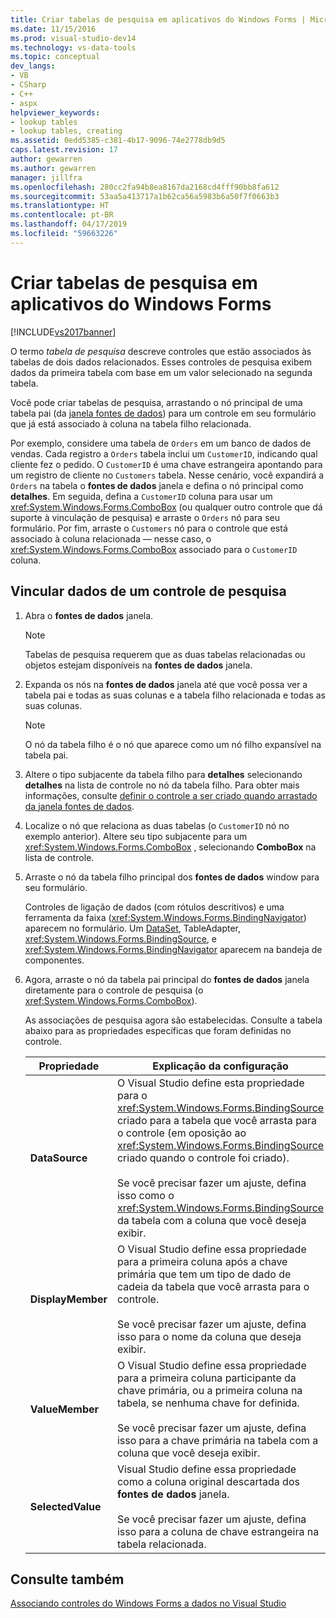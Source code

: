 ```yaml
---
title: Criar tabelas de pesquisa em aplicativos do Windows Forms | Microsoft Docs
ms.date: 11/15/2016
ms.prod: visual-studio-dev14
ms.technology: vs-data-tools
ms.topic: conceptual
dev_langs:
- VB
- CSharp
- C++
- aspx
helpviewer_keywords:
- lookup tables
- lookup tables, creating
ms.assetid: 0edd5385-c381-4b17-9096-74e2778db9d5
caps.latest.revision: 17
author: gewarren
ms.author: gewarren
manager: jillfra
ms.openlocfilehash: 280cc2fa94b8ea8167da2168cd4fff90bb8fa612
ms.sourcegitcommit: 53aa5a413717a1b62ca56a5983b6a50f7f0663b3
ms.translationtype: HT
ms.contentlocale: pt-BR
ms.lasthandoff: 04/17/2019
ms.locfileid: "59663226"
---
```

# <a name="create-lookup-tables-in-windows-forms-applications"></a>Criar tabelas de pesquisa em aplicativos do Windows Forms
[!INCLUDE[vs2017banner](../includes/vs2017banner.md)]

O termo *tabela de pesquisa* descreve controles que estão associados às tabelas de dois dados relacionados. Esses controles de pesquisa exibem dados da primeira tabela com base em um valor selecionado na segunda tabela.  
  
 Você pode criar tabelas de pesquisa, arrastando o nó principal de uma tabela pai (da [janela fontes de dados](http://msdn.microsoft.com/library/0d20f699-cc95-45b3-8ecb-c7edf1f67992)) para um controle em seu formulário que já está associado à coluna na tabela filho relacionada.  
  
 Por exemplo, considere uma tabela de `Orders` em um banco de dados de vendas. Cada registro a `Orders` tabela inclui um `CustomerID`, indicando qual cliente fez o pedido. O `CustomerID` é uma chave estrangeira apontando para um registro de cliente no `Customers` tabela. Nesse cenário, você expandirá a `Orders` na tabela o **fontes de dados** janela e defina o nó principal como **detalhes**. Em seguida, defina a `CustomerID` coluna para usar um <xref:System.Windows.Forms.ComboBox> (ou qualquer outro controle que dá suporte à vinculação de pesquisa) e arraste o `Orders` nó para seu formulário. Por fim, arraste o `Customers` nó para o controle que está associado à coluna relacionada — nesse caso, o <xref:System.Windows.Forms.ComboBox> associado para o `CustomerID` coluna.  
  
## <a name="to-databind-a-lookup-control"></a>Vincular dados de um controle de pesquisa  
  
1.  Abra o **fontes de dados** janela.  
  
    > [!NOTE]
    > Tabelas de pesquisa requerem que as duas tabelas relacionadas ou objetos estejam disponíveis na **fontes de dados** janela.
  
2.  Expanda os nós na **fontes de dados** janela até que você possa ver a tabela pai e todas as suas colunas e a tabela filho relacionada e todas as suas colunas.  
  
    > [!NOTE]
    >  O nó da tabela filho é o nó que aparece como um nó filho expansível na tabela pai.  
  
3.  Altere o tipo subjacente da tabela filho para **detalhes** selecionando **detalhes** na lista de controle no nó da tabela filho. Para obter mais informações, consulte [definir o controle a ser criado quando arrastado da janela fontes de dados](../data-tools/set-the-control-to-be-created-when-dragging-from-the-data-sources-window.md).  
  
4.  Localize o nó que relaciona as duas tabelas (o `CustomerID` nó no exemplo anterior). Altere seu tipo subjacente para um <xref:System.Windows.Forms.ComboBox> , selecionando **ComboBox** na lista de controle.  
  
5.  Arraste o nó da tabela filho principal dos **fontes de dados** window para seu formulário.  
  
     Controles de ligação de dados (com rótulos descritivos) e uma ferramenta da faixa (<xref:System.Windows.Forms.BindingNavigator>) aparecem no formulário. Um [DataSet](../data-tools/dataset-tools-in-visual-studio.md), TableAdapter, <xref:System.Windows.Forms.BindingSource>, e <xref:System.Windows.Forms.BindingNavigator> aparecem na bandeja de componentes.  
  
6.  Agora, arraste o nó da tabela pai principal do **fontes de dados** janela diretamente para o controle de pesquisa (o <xref:System.Windows.Forms.ComboBox>).  
  
     As associações de pesquisa agora são estabelecidas. Consulte a tabela abaixo para as propriedades específicas que foram definidas no controle.  
  
    |Propriedade|Explicação da configuração|  
    |--------------|----------------------------|  
    |**DataSource**|O Visual Studio define esta propriedade para o <xref:System.Windows.Forms.BindingSource> criado para a tabela que você arrasta para o controle (em oposição ao <xref:System.Windows.Forms.BindingSource> criado quando o controle foi criado).<br /><br /> Se você precisar fazer um ajuste, defina isso como o <xref:System.Windows.Forms.BindingSource> da tabela com a coluna que você deseja exibir.|  
    |**DisplayMember**|O Visual Studio define essa propriedade para a primeira coluna após a chave primária que tem um tipo de dado de cadeia da tabela que você arrasta para o controle.<br /><br /> Se você precisar fazer um ajuste, defina isso para o nome da coluna que deseja exibir.|  
    |**ValueMember**|O Visual Studio define essa propriedade para a primeira coluna participante da chave primária, ou a primeira coluna na tabela, se nenhuma chave for definida.<br /><br /> Se você precisar fazer um ajuste, defina isso para a chave primária na tabela com a coluna que você deseja exibir.|  
    |**SelectedValue**|Visual Studio define essa propriedade como a coluna original descartada dos **fontes de dados** janela.<br /><br /> Se você precisar fazer um ajuste, defina isso para a coluna de chave estrangeira na tabela relacionada.|  
  
## <a name="see-also"></a>Consulte também  
 [Associando controles do Windows Forms a dados no Visual Studio](../data-tools/bind-windows-forms-controls-to-data-in-visual-studio.md)
